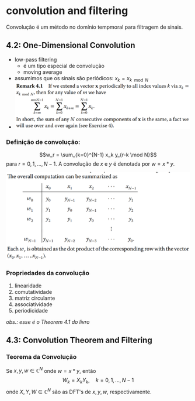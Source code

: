 # convolution and filtering

Convolução é um método no domínio tempmoral para filtragem de sinais.

## 4.2: One-Dimensional Convolution

- low-pass filtering
  - é um tipo especial de convolução
  - moving average
- assumimos que os sinais são periódicos: $x_k = x_{k \mod N}$
- ![A soma de quaisquer N consecutivos de x é igual](image-12.png)

### Definição de convolução:

$$w_r = \sum_{k=0}^{N-1} x_k y_{r-k \mod N}$$
para $r = 0, 1, \dots, N-1$. A convolução de $x$ e $y$ é denotada por $w = x \ast y$.

![Computação da convolução](image-13.png)

### Propriedades da convolução
1. linearidade
2. comutatividade
3. matriz circulante
4. associatividade
5. periodicidade

*obs.: esse é o Theorem 4.1 do livro*

## 4.3: Convolution Theorem and Filtering

### Teorema da Convolução

Se $x, y, w\in\mathbb{C}^N$ onde $w=x*y$, então
$$
\begin{equation*}
	W_k = X_k Y_k,\quad k= 0, 1, \dots, N-1
\end{equation*}
$$
onde $X, Y, W\in\mathbb{C}^N$ são as DFT's de $x, y, w$, respectivamente.